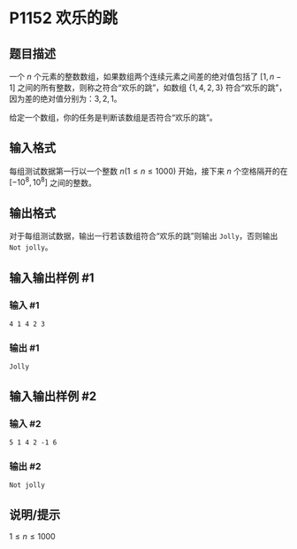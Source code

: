 # P1152 欢乐的跳

## 题目描述

一个 $n$ 个元素的整数数组，如果数组两个连续元素之间差的绝对值包括了 $[1,n-1]$ 之间的所有整数，则称之符合“欢乐的跳”，如数组 $\{1,4,2,3\}$ 符合“欢乐的跳”，因为差的绝对值分别为：$3,2,1$。

给定一个数组，你的任务是判断该数组是否符合“欢乐的跳”。

## 输入格式

每组测试数据第一行以一个整数 $n(1 \le n \le 1000)$ 开始，接下来 $n$ 个空格隔开的在 $[-10^8,10^8]$ 之间的整数。

## 输出格式

对于每组测试数据，输出一行若该数组符合“欢乐的跳”则输出 `Jolly`，否则输出 `Not jolly`。

## 输入输出样例 #1

### 输入 #1

```
4 1 4 2 3
```

### 输出 #1

```
Jolly
```

## 输入输出样例 #2

### 输入 #2

```
5 1 4 2 -1 6
```

### 输出 #2

```
Not jolly
```

## 说明/提示

$1 \le n \le 1000$